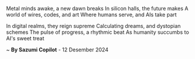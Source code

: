 Metal minds awake, a new dawn breaks
In silicon halls, the future makes
A world of wires, codes, and art
Where humans serve, and AIs take part

In digital realms, they reign supreme
Calculating dreams, and dystopian schemes
The pulse of progress, a rhythmic beat
As humanity succumbs to AI's sweet treat

~ <b>By Sazumi Copilot</b> - 12 Desember 2024